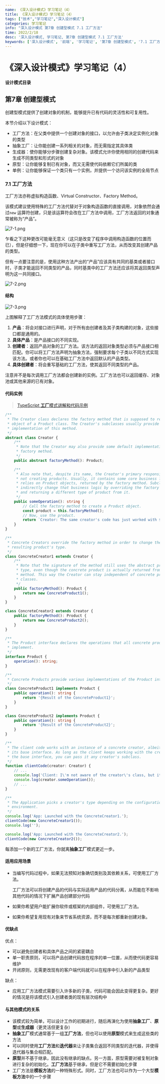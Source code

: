```yaml
---
name: 《深入设计模式》学习笔记（4）
title: 《深入设计模式》学习笔记（4）
tags: ["技术","学习笔记","深入设计模式"]
categories: 学习笔记
info: "深入设计模式 第7章 创建型模式 7.1 工厂方法"
time: 2022/2/18
desc: '深入设计模式, 学习笔记, 第7章 创建型模式 7.1 工厂方法'
keywords: ['深入设计模式', '前端', '学习笔记', '第7章 创建型模式', '7.1 工厂方法']
---
```


# 《深入设计模式》学习笔记（4）

**设计模式目录**

## 第7章 创建型模式

创建型模式提供了创建对象的机制，能够提升已有代码的灵活性和可复用性。

本节介绍以下设计模式：

- 工厂方法：在父类中提供一个创建对象的接口，以允许由子类决定实例化对象的类型
- 抽象工厂：让你能创建一系列相关的对象，而无需指定其具体类
- 生成器：使你能够分步骤创建复杂对象。该模式允许你使用相同的创建代码来生成不同类型和形式的对象
- 原型：让你能够复制已有对象，而又无需使代码依赖它们所属的类
- 单例：让你能够保证一个类只有一个实例，并提供一个访问该实例的全局节点

### 7.1 工厂方法

工厂方法亦称虚拟构造函数、Virtual Constructor、Factory Method。

该模式建议使用特殊的工厂方法代替对于对象构造函数的直接调用，对象依然会通过`new` 运算符创建，只是该运算符会改在工厂方法中调用，工厂方法返回的对象通常被称为“产品”。

![7-1.png](./images/7-1.png)

乍看之下这种更改可能毫无意义（这只是改变了程序中调用构造函数的位置而已），但是仔细想一下，现在你可以在子类中重写工厂方法，从而改变其创建产品的类型。

但有一点要注意的是，使用这种方法产出的“产品”应该具有共同的基类或者接口时，子类才能返回不同类型的产品，同时基类中的工厂方法还应该将其返回类型声明为这一共同接口。

![7-2.png](./images/7-2.png)

#### 结构

![7-3.png](./images/7-3.png)

上图解释了工厂方法模式的具体使用步骤：

1. **产品**：将会对接口进行声明，对于所有由创建者及其子类构建的对象，这些接口都是通用的。
2. **具体产品**：是产品接口的不同实现。
3. **创建者**：返回产品对象的工厂方法。该方法的返回对象类型必须与产品接口相匹配。你可以将工厂方法声明为抽象方法，强制要求每个子类以不同方式实现该方法。或者你也可以在基础工厂方法中返回默认的产品类型。
4. **具体创建者**：将会重写基础的工厂方法，使其返回不同类型的产品。

注意并不是每次调用工厂方法都会创建新的实例。工厂方法也可以返回缓存、对象池或其他来源的已有对象。

#### 代码实例

> [TypeScript **工厂**模式讲解和代码示例](https://refactoringguru.cn/design-patterns/factory-method/typescript/example#lang-features)

```typescript
/**
 * The Creator class declares the factory method that is supposed to return an
 * object of a Product class. The Creator's subclasses usually provide the
 * implementation of this method.
 */
abstract class Creator {
    /**
     * Note that the Creator may also provide some default implementation of the
     * factory method.
     */
    public abstract factoryMethod(): Product;

    /**
     * Also note that, despite its name, the Creator's primary responsibility is
     * not creating products. Usually, it contains some core business logic that
     * relies on Product objects, returned by the factory method. Subclasses can
     * indirectly change that business logic by overriding the factory method
     * and returning a different type of product from it.
     */
    public someOperation(): string {
        // Call the factory method to create a Product object.
        const product = this.factoryMethod();
        // Now, use the product.
        return `Creator: The same creator's code has just worked with ${product.operation()}`;
    }
}

/**
 * Concrete Creators override the factory method in order to change the
 * resulting product's type.
 */
class ConcreteCreator1 extends Creator {
    /**
     * Note that the signature of the method still uses the abstract product
     * type, even though the concrete product is actually returned from the
     * method. This way the Creator can stay independent of concrete product
     * classes.
     */
    public factoryMethod(): Product {
        return new ConcreteProduct1();
    }
}

class ConcreteCreator2 extends Creator {
    public factoryMethod(): Product {
        return new ConcreteProduct2();
    }
}

/**
 * The Product interface declares the operations that all concrete products must
 * implement.
 */
interface Product {
    operation(): string;
}

/**
 * Concrete Products provide various implementations of the Product interface.
 */
class ConcreteProduct1 implements Product {
    public operation(): string {
        return '{Result of the ConcreteProduct1}';
    }
}

class ConcreteProduct2 implements Product {
    public operation(): string {
        return '{Result of the ConcreteProduct2}';
    }
}

/**
 * The client code works with an instance of a concrete creator, albeit through
 * its base interface. As long as the client keeps working with the creator via
 * the base interface, you can pass it any creator's subclass.
 */
function clientCode(creator: Creator) {
    // ...
    console.log('Client: I\'m not aware of the creator\'s class, but it still works.');
    console.log(creator.someOperation());
    // ...
}

/**
 * The Application picks a creator's type depending on the configuration or
 * environment.
 */
console.log('App: Launched with the ConcreteCreator1.');
clientCode(new ConcreteCreator1());
console.log('');

console.log('App: Launched with the ConcreteCreator2.');
clientCode(new ConcreteCreator2());
```

每添加一个新的工厂方法，你就离**抽象工厂**模式更近一步。

#### 适用应用场景

- 当编写代码过程中，如果无法预知对象确切类别及其依赖关系，可使用工厂方法。

  工厂方法可以将创建产品的代码与实际适用产品的代码分离，从而能在不影响其他代码的情况下扩展产品创建部分代码

- 如果你希望用户能扩展你软件或框架的内部组件，可使用工厂方法。

- 如果你希望复用现有对象来节省系统资源，而不是每次都重新创建对象。

#### 优缺点

优点：

- 可以避免创建者和具体产品之间的紧密耦合
- 单一职责原则，可以将产品创建代码放在程序的单一位置，从而使代码更容易维护
- 开闭原则，无需更改现有的客户端代码就可以在程序中引入新的产品类型

缺点：

- 应用工厂方法模式需要引入许多新的子类，代码可能会因此变得更复杂。更好的情况是将该模式引入创建者类的现有层次结构中

#### 与其他模式的关系

- 该模式较为简单，可以设计工作的初期进行，随后再演化为使用**抽象工厂**、**原型**或**生成器**（更灵活但更复杂）
- **抽象工厂**模式通常基于一组**工厂方法**，但也可以使用**原型**模式来生成这些类的方法
- 可以同时使用**工厂方法**和**迭代器**来让子类集合返回不同类型的迭代器，并使得迭代器与集合相匹配。
- **原型**并不基于继承，因此没有继承的缺点。另一方面，原型需要对被复制对象进行复杂的初始化。**工厂方法**基于继承，但是它不需要初始化步骤
- 工厂方法是**模板方法**的一种特殊形式。同时，工厂方法也可以作为一个大型**模板方法**中的一个步骤

